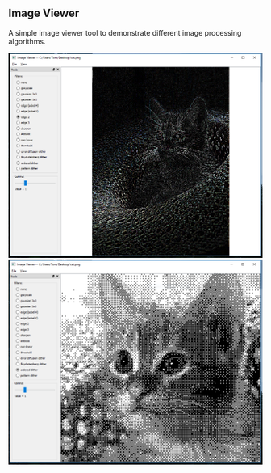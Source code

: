 ## Image Viewer

A simple image viewer tool to demonstrate different image processing algorithms.

![](res/a.png)
![](res/b.png)
